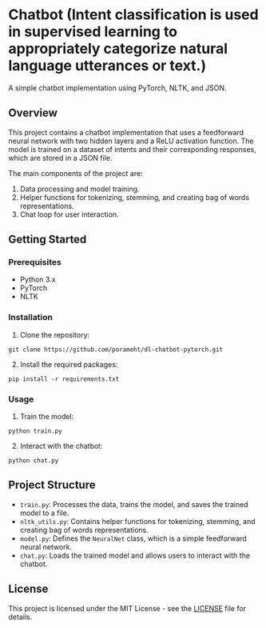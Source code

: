 # Chatbot (Intent classification is used in supervised learning to appropriately categorize natural language utterances or text.)

A simple chatbot implementation using PyTorch, NLTK, and JSON.

## Overview

This project contains a chatbot implementation that uses a feedforward neural network with two hidden layers and a ReLU activation function. The model is trained on a dataset of intents and their corresponding responses, which are stored in a JSON file.

The main components of the project are:

1. Data processing and model training.
2. Helper functions for tokenizing, stemming, and creating bag of words representations.
3. Chat loop for user interaction.

## Getting Started

### Prerequisites

- Python 3.x
- PyTorch
- NLTK

### Installation

1. Clone the repository:
```
git clone https://github.com/porameht/dl-chatbot-pytorch.git
```
2. Install the required packages:
```
pip install -r requirements.txt
```

### Usage

1. Train the model:
```
python train.py
```
2. Interact with the chatbot:
```
python chat.py
```

## Project Structure

- `train.py`: Processes the data, trains the model, and saves the trained model to a file.
- `nltk_utils.py`: Contains helper functions for tokenizing, stemming, and creating bag of words representations.
- `model.py`: Defines the `NeuralNet` class, which is a simple feedforward neural network.
- `chat.py`: Loads the trained model and allows users to interact with the chatbot.

## License

This project is licensed under the MIT License - see the [LICENSE](LICENSE) file for details.



